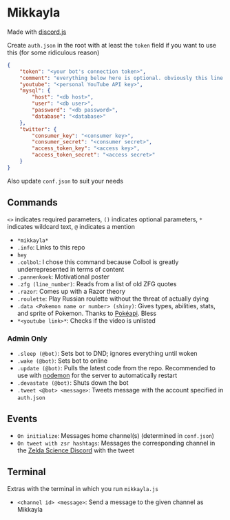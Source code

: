 # Mikkayla
Made with [discord.js](https://discord.js.org/)

Create `auth.json` in the root with at least the `token` field if you want to use this (for some ridiculous reason)
```json
{
    "token": "<your bot's connection token>",
    "comment": "everything below here is optional. obviously this line is too",
    "youtube": "<personal YouTube API key>",
    "mysql": {
        "host": "<db host>",
        "user": "<db user>",
        "password": "<db password>",
        "database": "<database>"
    },
    "twitter": {
        "consumer_key": "<consumer key>",
        "consumer_secret": "<consumer secret>",
        "access_token_key": "<access key>",
        "access_token_secret": "<access secret>"
    }
}
```
Also update `conf.json` to suit your needs

## Commands
`<>` indicates required parameters, `()` indicates optional parameters, `*` indicates wildcard text, `@` indicates a mention
- `*mikkayla*`
- `.info`: Links to this repo
- `hey`
- `.colbol`: I chose this command because Colbol is greatly underrepresented in terms of content
- `.pannenkoek`: Motivational poster
- `.zfg (line_number)`: Reads from a list of old ZFG quotes
- `.razor`: Comes up with a Razor theory
- `.roulette`: Play Russian roulette without the threat of actually dying
- `.data <Pokemon name or number> (shiny)`: Gives types, abilities, stats, and sprite of Pokemon. Thanks to [Pokéapi](https://pokeapi.co/). Bless
- `*<youtube link>*`: Checks if the video is unlisted

### Admin Only
- `.sleep (@bot)`: Sets bot to DND; ignores everything until woken
- `.wake (@bot)`: Sets bot to online
- `.update (@bot)`: Pulls the latest code from the repo. Recommended to use with [nodemon](https://nodemon.io/) for the server to automatically restart
- `.devastate (@bot)`: Shuts down the bot
- `.tweet <@bot> <message>`: Tweets message with the account specified in `auth.json`

## Events
- `On initialize`: Messages home channel(s) (determined in `conf.json`)
- `On tweet with zsr hashtags`: Messages the corresponding channel in the [Zelda Science Discord](https://discord.gg/pwsZ6eD) with the tweet

## Terminal
Extras with the terminal in which you run `mikkayla.js`
- `<channel id> <message>`: Send a message to the given channel as Mikkayla
